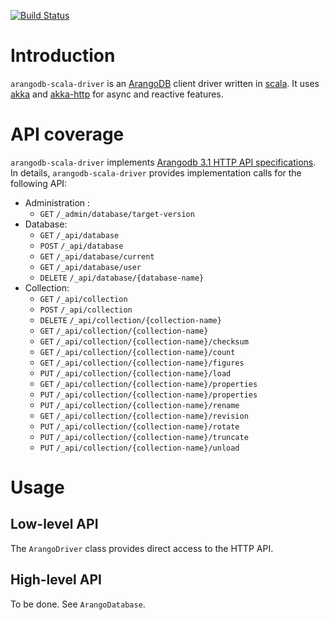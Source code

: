 [![Build Status](https://travis-ci.org/tripod-oss/arangodb-scala-driver.svg?branch=master)](https://travis-ci.org/tripod-oss/arangodb-scala-driver)

# Introduction

`arangodb-scala-driver` is an [ArangoDB](https://www.arangodb.com/) client driver written in [scala](http://scala-lang.org/). It uses [akka](http://akka.io/) and [akka-http](http://doc.akka.io/docs/akka-http/current/scala.html) for async and reactive features. 

# API coverage

`arangodb-scala-driver` implements [Arangodb 3.1 HTTP API specifications](https://docs.arangodb.com/3.1/HTTP/index.html). In details, `arangodb-scala-driver` provides implementation calls for the following API:
* Administration :
  * `GET` `/_admin/database/target-version`
* Database:
  * `GET` `/_api/database`
  * `POST` `/_api/database`
  * `GET` `/_api/database/current`
  * `GET` `/_api/database/user`
  * `DELETE` `/_api/database/{database-name}`
* Collection:
  * `GET` `/_api/collection`
  * `POST` `/_api/collection`
  * `DELETE` `/_api/collection/{collection-name}`
  * `GET` `/_api/collection/{collection-name}`
  * `GET` `/_api/collection/{collection-name}/checksum`
  * `GET` `/_api/collection/{collection-name}/count`
  * `GET` `/_api/collection/{collection-name}/figures`
  * `PUT` `/_api/collection/{collection-name}/load`
  * `GET` `/_api/collection/{collection-name}/properties`
  * `PUT` `/_api/collection/{collection-name}/properties`
  * `PUT` `/_api/collection/{collection-name}/rename`
  * `GET` `/_api/collection/{collection-name}/revision`
  * `PUT` `/_api/collection/{collection-name}/rotate`
  * `PUT` `/_api/collection/{collection-name}/truncate`
  * `PUT` `/_api/collection/{collection-name}/unload`

# Usage

## Low-level API

The `ArangoDriver` class provides direct access to the HTTP API. 

## High-level API

To be done. See `ArangoDatabase`.